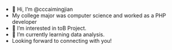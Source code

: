 - 👋 Hi, I’m @cccaimingjian
- My college major was computer science and worked as a PHP developer
- 👀 I’m interested in toB Project.
- 🌱 I’m currently learning data analysis.
- Looking forward to connecting with you!

<!---
cccaimingjian/cccaimingjian is a ✨ special ✨ repository because its `README.md` (this file) appears on your GitHub profile.
You can click the Preview link to take a look at your changes.
--->
